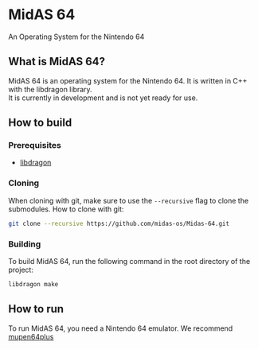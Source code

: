 # MidAS 64
An Operating System for the Nintendo 64

## What is MidAS 64?
MidAS 64 is an operating system for the Nintendo 64. It is written in C++ with the libdragon library.<br>
It is currently in development and is not yet ready for use.

## How to build
### Prerequisites
- [libdragon](https://libdragon.dev)

### Cloning
When cloning with git, make sure to use the `--recursive` flag to clone the submodules.
How to clone with git:
```bash
git clone --recursive https://github.com/midas-os/Midas-64.git
```

### Building
To build MidAS 64, run the following command in the root directory of the project:
```bash
libdragon make
```

## How to run
To run MidAS 64, you need a Nintendo 64 emulator. We recommend [mupen64plus](https://mupen64plus.org/)